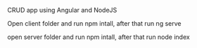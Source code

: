 CRUD app using Angular and NodeJS

Open client folder and run npm intall, after that run ng serve

open server folder and run npm intall, after that run node index
